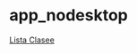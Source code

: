 # app_nodesktop

[Lista Clasee](https://docs.google.com/spreadsheets/d/1wR7xdlQIhqT0iQ-TpZw_Xwai7LDRrYSrY8XyZFjdAww/edit?usp=sharing)
